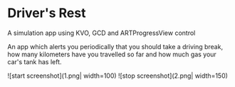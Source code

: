 # Driver's Rest
A simulation app using KVO, GCD and ARTProgressView control

An app which alerts you periodically that you should take a driving break, how many kilometers have you travelled so far and how much gas your car's tank has left.

![start screenshot](1.png| width=100)
![stop screenshot](2.png| width=150)
